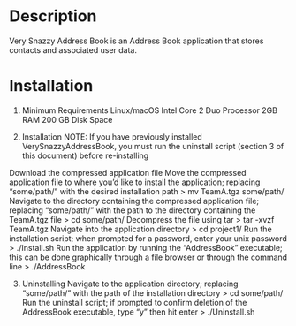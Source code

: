 # Description #
Very Snazzy Address Book is an Address Book application that stores contacts and associated user data.

# Installation #

1.	Minimum Requirements
Linux/macOS
Intel Core 2 Duo Processor
2GB RAM
200 GB Disk Space

2.	Installation
NOTE: If you have previously installed VerySnazzyAddressBook, you must run the uninstall script (section 3 of this document) before re-installing

Download the compressed application file
Move the compressed application file to where you’d like to install the application; replacing “some/path/” with the desired installation path
		> mv TeamA.tgz some/path/
Navigate to the directory containing the compressed application file; replacing “some/path/” with the path to the directory containing the TeamA.tgz file
		> cd some/path/
Decompress the file using tar
		> tar -xvzf TeamA.tgz
Navigate into the application directory
		> cd project1/
Run the installation script; when prompted for a password, enter your unix password
		> ./Install.sh
Run the application by running the “AddressBook” executable; this can be done graphically through a file browser or through the command line
		> ./AddressBook

3.	Uninstalling
Navigate to the application directory; replacing “some/path/” with the path of the installation directory
		> cd some/path/
Run the uninstall script; if prompted to confirm deletion of the AddressBook executable, type “y” then hit enter
		> ./Uninstall.sh


